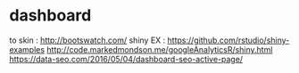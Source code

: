 # dashboard

to skin : http://bootswatch.com/
shiny EX : https://github.com/rstudio/shiny-examples
http://code.markedmondson.me/googleAnalyticsR/shiny.html 
https://data-seo.com/2016/05/04/dashboard-seo-active-page/
